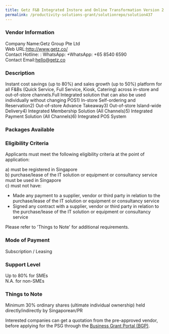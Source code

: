 ```yaml
---
title: Getz F&B Integrated Instore and Online Transformation Version 2
permalink: /productivity-solutions-grant/solutionrepo/solution437
---
```


### Vendor Information
Company Name:Getz Group Pte Ltd <br>Web URL:http://www.getz.co/ <br>Contact Hotline: :  WhatsApp: +WhatsApp: +65 8540 6590 <br>Contact Email:hello@getz.co <br>

### Description

Instant cost savings (up to 80%) and sales growth (up to 50%) platform for all F&Bs (Quick Service, Full Service, Kiosk, Catering) across in-store and out-of-store channels.Full Integrated solution that can also be used individually without changing POS1) In-store Self-ordering and Reservation2) Out-of-store Advance Takeaway3) Out-of-store Island-wide Delivery4) Integrated Membership Solution (All Channels)5) Integrated Payment Solution (All Channels)6) Integrated POS System

### Packages Available


### Eligibility Criteria

Applicants must meet the following eligibility criteria at the point of application:

a) must be registered in Singapore <br>
b) purchase/lease of the IT solution or equipment or consultancy service must be used in Singapore <br>
c) must not have:
- Made any payment to a supplier, vendor or third party in relation to the purchase/lease of the IT solution or equipment or consultancy service
- Signed any contract with a supplier, vendor or third party in relation to the purchase/lease of the IT solution or equipment or consultancy service

Please refer to 'Things to Note' for additional requirements.

### Mode of Payment
Subscription / Leasing

### Support Level
Up to 80% for SMEs <br>
N.A. for non-SMEs

### Things to Note
Minimum 30% ordinary shares (ultimate individual ownership) held directly/indirectly by Singaporean/PR

Interested companies can get a quotation from the pre-approved vendor, before applying for the PSG through the <a target='_blank' href='https://www.businessgrants.gov.sg/'>Business Grant Portal (BGP)</a>.
